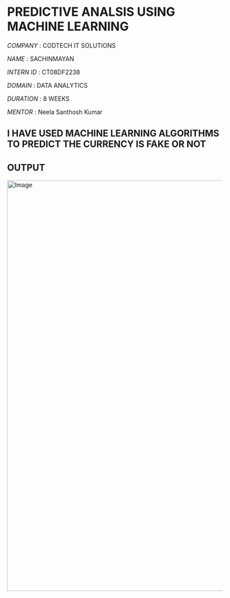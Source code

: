 # PREDICTIVE ANALSIS USING MACHINE LEARNING

*COMPANY* : CODTECH IT SOLUTIONS

*NAME* : SACHINMAYAN

*INTERN ID* : CT08DF2238

*DOMAIN* : DATA ANALYTICS 

*DURATION* : 8 WEEKS

*MENTOR* : Neela Santhosh Kumar 

## I HAVE USED MACHINE LEARNING ALGORITHMS TO PREDICT THE CURRENCY IS FAKE OR NOT

## OUTPUT

<img width="958" alt="Image" src="https://github.com/user-attachments/assets/e69d5332-b69d-4ef6-8f64-17f41f69bf40" />



